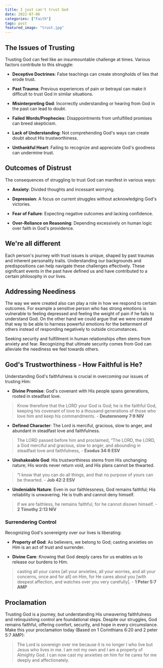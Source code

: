 ```yaml
---
title: I just can't trust God
date: 2022-07-06
categories: ["Faith"]
tags: post
featured_image: "trust.jpg"
---
```


## The Issues of Trusting

Trusting God can feel like an insurmountable challenge at times. Various factors contribute to this struggle:

- **Deceptive Doctrines**: False teachings can create strongholds of lies that erode trust.
  
- **Past Trauma**: Previous experiences of pain or betrayal can make it difficult to trust God in similar situations.
  
- **Misinterpreting God**: Incorrectly understanding or hearing from God in the past can lead to doubt.
  
- **Failed Words/Prophecies**: Disappointments from unfulfilled promises can breed skepticism.
  
- **Lack of Understanding**: Not comprehending God's ways can create doubt about His trustworthiness.
  
- **Unthankful Heart**: Failing to recognize and appreciate God's goodness can undermine trust.

## Outcomes of Distrust

The consequences of struggling to trust God can manifest in various ways:

- **Anxiety**: Divided thoughts and incessant worrying.
  
- **Depression**: A focus on current struggles without acknowledging God's victories.
  
- **Fear of Failure**: Expecting negative outcomes and lacking confidence.
  
- **Over-Reliance on Reasoning**: Depending excessively on human logic over faith in God's providence.

## We're all different

Each person's journey with trust issues is unique, shaped by past traumas and inherent personality traits. Understanding our backgrounds and predispositions can help navigate these challenges effectively. These signifcant events in the past have defined us and have contributed to a certain philosophy in our lives.

## Addressing Neediness

The way we were created also can play a role in how we respond to certain outcomes. For example a sensitive person who has strong emotions is vulnerable to feeling depressed and feeling the weight of pain if he fails to understand God. On the other hand we could argue that we were created that way to be able to harness powerful emotions for the betterment of others instead of responding negatively to outside circumstances.

Seeking security and fulfillment in human relationships often stems from anxiety and fear. Recognizing that ultimate security comes from God can alleviate the neediness we feel towards others.

## God's Trustworthiness - How Faithful is He?

Understanding God's faithfulness is crucial in overcoming our issues of trusting Him:


- **Divine Promise**: God's covenant with His people spans generations, rooted in steadfast love.

> Know therefore that the LORD your God is God; he is the faithful God, keeping his covenant of love to a thousand generations of those who love him and keep his commandments. - **Deuteronomy 7:9 NIV**  
  
- **Defined Character**: The Lord is merciful, gracious, slow to anger, and abundant in steadfast love and faithfulness.

> The LORD passed before him and proclaimed, “The LORD, the LORD, a God merciful and gracious, slow to anger, and abounding in steadfast love and faithfulness, - **Exodus 34:6 ESV**  
  
- **Unshakeable God**: His trustworthiness stems from His unchanging nature; His words never return void, and His plans cannot be thwarted.

> “I know that you can do all things, and that no purpose of yours can be thwarted.  - **Job 42:2 ESV**  
  
- **Undeniable Nature**: Even in our faithlessness, God remains faithful; His reliability is unwavering. He is truth and cannot deny himself. 

> if we are faithless, he remains faithful, for he cannot disown himself. - **2 Timothy 2:13 NIV**  

### Surrendering Control

Recognizing God's sovereignty over our lives is liberating:

- **Property of God**: As believers, we belong to God; casting anxieties on Him is an act of trust and surrender.
  
- **Divine Care**: Knowing that God deeply cares for us enables us to release our burdens to Him.

> casting all your cares [all your anxieties, all your worries, and all your concerns, once and for all] on Him, for He cares about you [with deepest affection, and watches over you very carefully].  - **1 Peter 5:7 AMP**  

## Proclamation

Trusting God is a journey, but understanding His unwavering faithfulness and relinquishing control are foundational steps. Despite our struggles, God remains faithful, offering comfort, security, and hope in every circumstance.
Make this your proclamation today (Based on 1 Corinthians 6:20 and 2 peter 5:7 AMP):

> The Lord is sovereign over me because it is no longer I who live but Jesus who lives in me. I am not my own and I am a property of Almighty God. I can now cast my anxieties on him for he cares for me deeply and affectionately. 